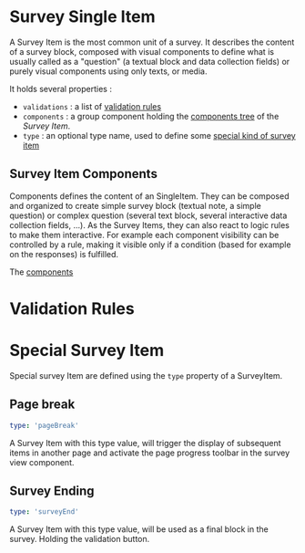 # Survey Single Item

A Survey Item is the most common unit of a survey. It describes the content of a survey block, composed with visual components to define what is usually called as a "question" (a textual block and data collection fields) or purely visual components using only texts, or media.

It holds several properties :

- `validations` : a list of [validation rules](#validation-rules)
- `components` : a group component holding the [components tree](#survey-item-components) of the *Survey Item*. 
- `type` : an optional type name, used to define some [special kind of survey item](#special-survey-item)

## Survey Item Components

Components defines the content of an SingleItem. They can be composed and organized to create simple survey block (textual note, a simple question) or complex question (several text block, several interactive data collection fields, ...).
As the Survey Items, they can also react to logic rules to make them interactive. For example each component visibility can be controlled by a rule, making it visible only if a condition (based for example on the responses) is fulfilled.

The [components](./components/overview)

# Validation Rules

# Special Survey Item

Special survey Item are defined using the `type` property of a SurveyItem.

## Page break

```yaml
type: 'pageBreak'
```

A Survey Item with this type value, will trigger the display of subsequent items in another page and activate the page progress toolbar in the survey view component.


## Survey Ending

```yaml
type: 'surveyEnd'
```

A Survey Item with this type value, will be used as a final block in the survey. Holding the validation button.